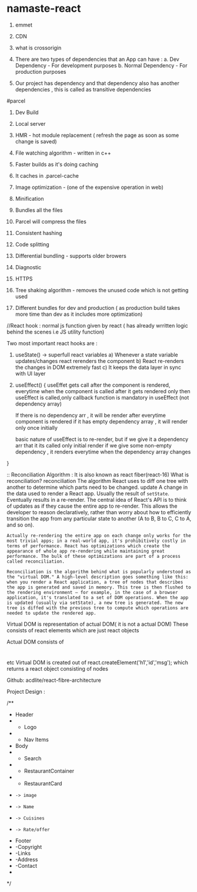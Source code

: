 # namaste-react



1. emmet
2. CDN
3. what is crossorigin
4. There are two types of dependencies that an App can have :
    a. Dev Dependency - For development purposes
    b. Normal Dependency - For production purposes


5. Our project has dependency and that dependency also has another dependencies , this is called as transitive dependencies


#parcel
1. Dev Build
2. Local server

3. HMR - hot module replacement ( refresh the page as soon as some change is saved)
4. File watching algorithm - written in c++
5. Faster builds as it's doing caching
6. It caches in .parcel-cache
7. Image optimization - (one of the expensive operation in web)
8. Minification
9. Bundles all the files
10. Parcel will compress the files
11. Consistent hashing
12. Code splitting 
13. Differential bundling -  supports older browers
14. Diagnostic
15. HTTPS
16. Tree shaking algorithm - removes the unused code which is not getting used
17. Different bundles for dev and production ( as production build takes more time than dev as it includes more optimization)




//React hook : normal js function given by react ( has already wrritten logic behind the scenes i.e JS utility function)

Two most important react hooks are :
1) useState() -> superfull react variables
a) Whenever a state variable updates/changes react rerenders the component
b) React re-renders the changes in DOM extremely fast
c) It keeps the data layer in sync with UI layer
2) useEffect()
{
    useEffet gets call after the component is rendered, everytime when the component is called after it gets rendered only then useEffect is called,only callback function is mandatory in useEffect (not dependency array)

    If there is no dependency arr , it will be render after everytime component is rendered
    if it has empty dependency array , it will render only once initially

    basic nature of useEffect is to re-render, but if we give it a dependency arr that it its called only initial render
    if we give some non-empty dependency , it renders everytime when the dependency array changes

}





:: Reconciliation Algorithm : It is also known as react fiber(react-16)
What is reconciliation?
reconciliation
    The algorithm React uses to diff one tree with another to determine which parts need to be changed.
    update
    A change in the data used to render a React app. Usually the result of `setState`. Eventually results in a re-render.
    The central idea of React's API is to think of updates as if they cause the entire app to re-render. This allows the developer to reason declaratively, rather than worry about how to efficiently transition the app from any particular state to another (A to B, B to C, C to A, and so on).

    Actually re-rendering the entire app on each change only works for the most trivial apps; in a real-world app, it's prohibitively costly in terms of performance. React has optimizations which create the appearance of whole app re-rendering while maintaining great performance. The bulk of these optimizations are part of a process called reconciliation.

    Reconciliation is the algorithm behind what is popularly understood as the "virtual DOM." A high-level description goes something like this: when you render a React application, a tree of nodes that describes the app is generated and saved in memory. This tree is then flushed to the rendering environment — for example, in the case of a browser application, it's translated to a set of DOM operations. When the app is updated (usually via setState), a new tree is generated. The new tree is diffed with the previous tree to compute which operations are needed to update the rendered app.

Virtual DOM is representation of actual DOM( it is not a actual DOM)
These consists of react elements which are just react objects

Actual DOM consists of <div><h1></div> etc
Virtual DOM is created out of react.createElement('h1','id','msg');
which returns a react object consisting of nodes

Github: acdlite/react-fibre-architecture



Project Design :

/**
 * Header
 * - Logo 
 * - Nav Items
 * Body
 *  - Search
 *  - RestaurantContainer
 *  - RestaurantCard
 *     -> image
 *     -> Name
 *     -> Cuisines
 *     -> Rate/offer
 * Footer
 * -Copyright
 * -Links
 * -Address 
 * -Contact
 * 
 */
